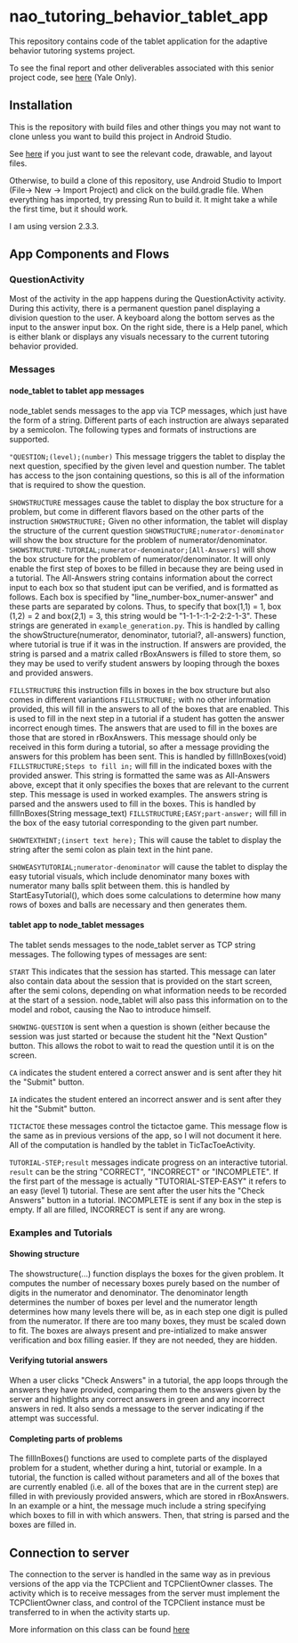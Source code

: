 # nao_tutoring_behavior_tablet_app

This repository contains code of the tablet application for the adaptive behavior tutoring systems project.

To see the final report and other deliverables associated with this senior project code, see [here](http://zoo.cs.yale.edu/classes/cs490/17-18a/zakrzewska.aleksandrakonstancja.akz4/) (Yale Only).

## Installation
This is the repository with build files and other things you may not want to clone unless you want to build this project in Android Studio.

See [here](https://github.com/ScazLab/nao_tutoring_behavior_tablet_app) if you just want to see the relevant code, drawable, and layout files.

Otherwise, to build a clone of this repository, use Android Studio to Import (File-> New -> Import Project) and click on the build.gradle file. When everything has imported, try pressing Run to build it. It might take a while the first time, but it should work.

I am using version 2.3.3.

## App Components and Flows

### QuestionActivity
Most of the activity in the app happens during the QuestionActivity activity. During this activity, there is a permanent question panel displaying a division question to the user. A keyboard along the bottom serves as the input to the answer input box.
On the right side, there is a Help panel, which is either blank or displays any visuals necessary to the current tutoring behavior provided.

### Messages

#### node_tablet to tablet app messages

node_tablet sends messages to the app via TCP messages, which just have the form of a string. Different parts of each instruction are always separated by a semicolon. The following types and formats of instructions are supported.

`"QUESTION;(level);(number)` This message triggers the tablet to display the next question, specified by the given level and question number. The tablet has access to the json containing questions, so this is all of the information that is required to show the question.

`SHOWSTRUCTURE` messages cause the tablet to display the box structure for a problem, but come in different flavors based on the other parts of the instruction
    `SHOWSTRUCTURE;` Given no other information, the tablet will display the structure of the current question
    `SHOWSTRUCTURE;numerator-denominator` will show the box structure for the problem of numerator/denominator. 
    `SHOWSTRUCTURE-TUTORIAL;numerator-denominator;[All-Answers]` will show the box structure for the problem of numerator/denominator. It will only enable the first step of boxes to be filled in because they are being used in a tutorial. 
    The All-Answers string contains information about the correct input to each box so that student iput can be verified, and is formatted as follows. Each box is specified by "line_number-box_numer-answer" and these parts are separated by colons. Thus, to specify that box(1,1) = 1, box (1,2) = 2 and box(2,1) = 3, this string would be "1-1-1-:1-2-2:2-1-3". These strings are generated in `example_generation.py`.
    This is handled by calling the showStructure(numerator, denominator, tutorial?, all-answers) function, where tutorial is true if it was in the instruction. If answers are provided, the string is parsed and a matrix called rBoxAnswers is filled to store them, so they may be used to verify student answers by looping through the boxes and provided answers.
    
`FILLSTRUCTURE` this instruction fills in boxes in the box structure but also comes in different variantions 
    `FILLSTRUCTURE;` with no other information provided, this will fill in the answers to all of the boxes that are enabled. This is used to fill in the next step in a tutorial if a student has gotten the answer incorrect enough times. The answers that are used to fill in the boxes are those that are stored in rBoxAnswers. This message should only be received in this form during a tutorial, so after a message providing the answers for this problem has been sent. This is handled by fillInBoxes(void)
    `FILLSTRUCTURE;Steps to fill in;` will fill in the indicated boxes with the provided answer. This string is formatted the same was as All-Answers above, except that it only specifies the boxes that are relevant to the current step. This message is used in worked examples. The answers string is parsed and the answers used to fill in the boxes. This is handled by fillInBoxes(String message_text)
    `FILLSTRUCTURE;EASY;part-answer;` will fill in the box of the easy tutorial corresponding to the given part number.

`SHOWTEXTHINT;(insert text here);` This will cause the tablet to display the string after the semi colon as plain text in the hint pane. 

`SHOWEASYTUTORIAL;numerator-denominator` will cause the tablet to display the easy tutorial visuals, which include denominator many boxes with numerator many balls split between them. this is handled by StartEasyTutorial(), which does some calculations to determine how many rows of boxes and balls are necessary and then generates them.

#### tablet app to node_tablet messages

The tablet sends messages to the node_tablet server as TCP string messages. 
The following types of messages are sent:

`START` This indicates that the session has started. This message can later also contain data about the session that is provided on the start screen, after the semi colons, depending on what information needs to be recorded at the start of a session. node_tablet will also pass this information on to the model and robot, causing the Nao to introduce himself.

`SHOWING-QUESTION` is sent when a question is shown (either because the session was just started or because the student hit the "Next Qustion" button. This allows the robot to wait to read the question until it is on the screen.

`CA` indicates the student entered a correct answer and is sent after they hit the "Submit" button.

`IA` indicates the student entered an incorrect answer and is sent after they hit the "Submit" button.

`TICTACTOE` these messages control the tictactoe game. This message flow is the same as in previous versions of the app, so I will not document it here. All of the computation is handled by the tablet in TicTacToeActivity.
  
`TUTORIAL-STEP;result` messages indicate progress on an interactive tutorial. `result` can be the string "CORRECT", "INCORRECT" or "INCOMPLETE". If the first part of the message is actually "TUTORIAL-STEP-EASY" it refers to an easy (level 1) tutorial. These are sent after the user hits the "Check Answers" button in a tutorial. INCOMPLETE is sent if any box in the step is empty. If all are filled, INCORRECT is sent if any are wrong.

### Examples and Tutorials

#### Showing structure
The showstructure(...) function displays the boxes for the given problem. It computes the number of necessary boxes purely based on the number of digits in the numerator and denominator. The denominator length determines the number of boxes per level and the numerator length determines how many levels there will be, as in each step one digit is pulled from the numerator. If there are too many boxes, they must be scaled down to fit. The boxes are always present and pre-intialized to make answer verification and box filling easier. If they are not needed, they are hidden.

#### Verifying tutorial answers
When a user clicks "Check Answers" in a tutorial, the app loops through the answers they have provided, comparing them to the answers given by the server and hightlights any correct answers in green and any incorrect answers in red. It also sends a message to the server indicating if the attempt was successful.

#### Completing parts of problems
The fillInBoxes() functions are used to complete parts of the displayed problem for a student, whether during a hint, tutorial or example. In a tutorial, the function is called without parameters and all of the boxes that are currently enabled (i.e. all of the boxes that are in the current step) are filled in with previously provided answers, which are stored in rBoxAnswers. In an example or a hint, the message much include a string specifying which boxes to fill in with which answers. Then, that string is parsed and the boxes are filled in. 

## Connection to server
The connection to the server is handled in the same way as in previous versions of the app via the TCPClient and TCPClientOwner classes.
The activity which is to receive messages from the server must implement the TCPClientOwner class, and control of the TCPClient instance must be transferred to in when the activity starts up.

More information on this class can be found [here](https://github.com/ScazLab/nao_tutoring/blob/master/README.md#implementing-the-tcpclientowner-interface)


